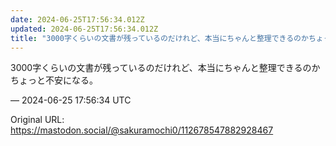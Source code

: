 ```yaml
---
date: 2024-06-25T17:56:34.012Z
updated: 2024-06-25T17:56:34.012Z
title: "3000字くらいの文書が残っているのだけれど、本当にちゃんと整理できるのかちょっ[...]"
---
```


<p>3000字くらいの文書が残っているのだけれど、本当にちゃんと整理できるのかちょっと不安になる。</p>

&mdash; 2024-06-25 17:56:34 UTC

Original URL: https://mastodon.social/@sakuramochi0/112678547882928467
